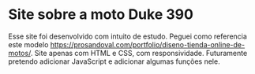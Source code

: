 # Site sobre a moto Duke 390

Esse site foi desenvolvido com intuito de estudo. Peguei como referencia este modelo https://prosandoval.com/portfolio/diseno-tienda-online-de-motos/.
Site apenas com HTML e CSS, com responsividade. Futuramente pretendo adicionar JavaScript e adicionar algumas funções nele.
 
